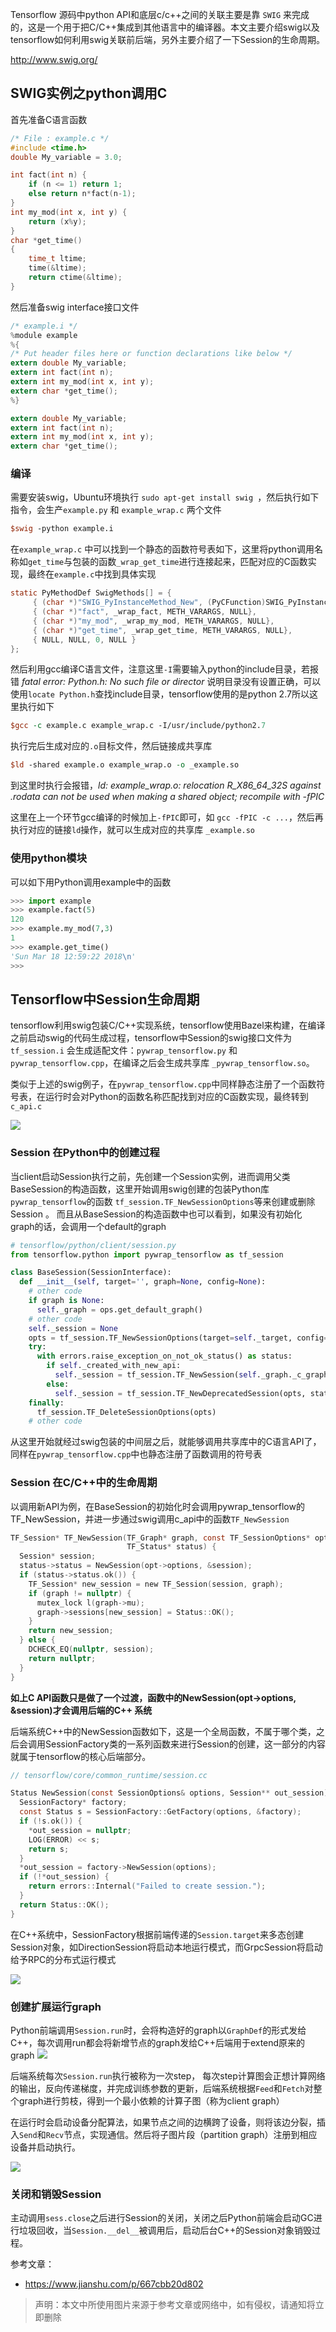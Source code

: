 Tensorflow 源码中python API和底层c/c++之间的关联主要是靠 `SWIG` 来完成的，这是一个用于把C/C++集成到其他语言中的编译器。本文主要介绍swig以及tensorflow如何利用swig关联前后端，另外主要介绍了一下Session的生命周期。

http://www.swig.org/


## SWIG实例之python调用C
首先准备C语言函数
```c++
/* File : example.c */
#include <time.h>
double My_variable = 3.0;

int fact(int n) {
    if (n <= 1) return 1;
    else return n*fact(n-1);
}
int my_mod(int x, int y) {
    return (x%y);
}
char *get_time()
{
    time_t ltime;
    time(&ltime);
    return ctime(&ltime);
}
```
然后准备swig interface接口文件
```c
/* example.i */
%module example
%{
/* Put header files here or function declarations like below */
extern double My_variable;
extern int fact(int n);
extern int my_mod(int x, int y);
extern char *get_time();
%}

extern double My_variable;
extern int fact(int n);
extern int my_mod(int x, int y);
extern char *get_time();
```
### 编译
需要安装swig，Ubuntu环境执行 `sudo apt-get install swig `，然后执行如下指令，会生产`example.py` 和 `example_wrap.c` 两个文件
```perl
$swig -python example.i
```
在`example_wrap.c` 中可以找到一个静态的函数符号表如下，这里将python调用名称如`get_time`与包装的函数`_wrap_get_time`进行连接起来，匹配对应的C函数实现，最终在`example.c`中找到具体实现
```c
static PyMethodDef SwigMethods[] = {
	 { (char *)"SWIG_PyInstanceMethod_New", (PyCFunction)SWIG_PyInstanceMethod_New, METH_O, NULL},
	 { (char *)"fact", _wrap_fact, METH_VARARGS, NULL},
	 { (char *)"my_mod", _wrap_my_mod, METH_VARARGS, NULL},
	 { (char *)"get_time", _wrap_get_time, METH_VARARGS, NULL},
	 { NULL, NULL, 0, NULL }
};
```

然后利用gcc编译C语言文件，注意这里`-I`需要输入python的include目录，若报错  _fatal error: Python.h: No such file or director_ 说明目录没有设置正确，可以使用`locate Python.h`查找include目录，tensorflow使用的是python 2.7所以这里执行如下
```perl
$gcc -c example.c example_wrap.c -I/usr/include/python2.7
```
执行完后生成对应的`.o`目标文件，然后链接成共享库
```perl
$ld -shared example.o example_wrap.o -o _example.so
```
到这里时执行会报错，_ld: example_wrap.o: relocation R_X86_64_32S against .rodata can not be used when making a shared object; recompile with -fPIC_

这里在上一个环节gcc编译的时候加上`-fPIC`即可，如 `gcc -fPIC -c ...`，然后再执行对应的链接`ld`操作，就可以生成对应的共享库 `_example.so`

### 使用python模块
可以如下用Python调用example中的函数
```python
>>> import example
>>> example.fact(5)
120
>>> example.my_mod(7,3)
1
>>> example.get_time()
'Sun Mar 18 12:59:22 2018\n'
>>>
```

## Tensorflow中Session生命周期
tensorflow利用swig包装C/C++实现系统，tensorflow使用Bazel来构建，在编译之前启动swig的代码生成过程，tensorflow中Session的swig接口文件为 `tf_session.i` 会生成适配文件：`pywrap_tensorflow.py` 和 `pywrap_tensorflow.cpp`，在编译之后会生成共享库 `_pywrap_tensorflow.so`。

类似于上述的swig例子，在`pywrap_tensorflow.cpp`中同样静态注册了一个函数符号表，在运行时会对Python的函数名称匹配找到对应的C函数实现，最终转到`c_api.c`

![](https://upload-images.jianshu.io/upload_images/2254249-6b09734b9eb93e83.png)

### Session 在Python中的创建过程
当client启动Session执行之前，先创建一个Session实例，进而调用父类BaseSession的构造函数，这里开始调用swig创建的包装Python库`pywrap_tensorflow`的函数
`tf_session.TF_NewSessionOptions`等来创建或删除Session 。 而且从BaseSession的构造函数中也可以看到，如果没有初始化graph的话，会调用一个default的graph
```python
# tensorflow/python/client/session.py
from tensorflow.python import pywrap_tensorflow as tf_session

class BaseSession(SessionInterface):
  def __init__(self, target='', graph=None, config=None):
    # other code
    if graph is None:
      self._graph = ops.get_default_graph()
    # other code
    self._session = None
    opts = tf_session.TF_NewSessionOptions(target=self._target, config=config)
    try:
      with errors.raise_exception_on_not_ok_status() as status:
        if self._created_with_new_api:
          self._session = tf_session.TF_NewSession(self._graph._c_graph, opts,
        else:
          self._session = tf_session.TF_NewDeprecatedSession(opts, status)
    finally:
      tf_session.TF_DeleteSessionOptions(opts)
    # other code
```
从这里开始就经过swig包装的中间层之后，就能够调用共享库中的C语言API了，同样在`pywrap_tensorflow.cpp`中也静态注册了函数调用的符号表

### Session 在C/C++中的生命周期
以调用新API为例，在BaseSession的初始化时会调用pywrap_tensorflow的TF_NewSession，并进一步通过swig调用c_api中的函数`TF_NewSession`
```c
TF_Session* TF_NewSession(TF_Graph* graph, const TF_SessionOptions* opt,
                          TF_Status* status) {
  Session* session;
  status->status = NewSession(opt->options, &session);
  if (status->status.ok()) {
    TF_Session* new_session = new TF_Session(session, graph);
    if (graph != nullptr) {
      mutex_lock l(graph->mu);
      graph->sessions[new_session] = Status::OK();
    }
    return new_session;
  } else {
    DCHECK_EQ(nullptr, session);
    return nullptr;
  }
}
```
__如上C API函数只是做了一个过渡，函数中的NewSession(opt->options, &session)才会调用后端的C++ 系统__

后端系统C++中的NewSession函数如下，这是一个全局函数，不属于哪个类，之后会调用SessionFactory类的一系列函数来进行Session的创建，这一部分的内容就属于tensorflow的核心后端部分。
```c
// tensorflow/core/common_runtime/session.cc

Status NewSession(const SessionOptions& options, Session** out_session) {
  SessionFactory* factory;
  const Status s = SessionFactory::GetFactory(options, &factory);
  if (!s.ok()) {
    *out_session = nullptr;
    LOG(ERROR) << s;
    return s;
  }
  *out_session = factory->NewSession(options);
  if (!*out_session) {
    return errors::Internal("Failed to create session.");
  }
  return Status::OK();
}
```
在C++系统中，SessionFactory根据前端传递的`Session.target`来多态创建Session对象，如DirectionSession将启动本地运行模式，而GrpcSession将启动给予RPC的分布式运行模式

![](https://upload-images.jianshu.io/upload_images/2254249-6f041f03334e53a1.png)

### 创建扩展运行graph
Python前端调用`Session.run`时，会将构造好的graph以`GraphDef`的形式发给C++，每次调用run都会将新增节点的graph发给C++后端用于extend原来的graph
![](https://upload-images.jianshu.io/upload_images/2254249-32a40ff3a1852e28.png)

后端系统每次`Session.run`执行被称为一次step， 每次step计算图会正想计算网络的输出，反向传递梯度，并完成训练参数的更新，后端系统根据`Feed`和`Fetch`对整个graph进行剪枝，得到一个最小依赖的计算子图（称为client graph）

在运行时会启动设备分配算法，如果节点之间的边横跨了设备，则将该边分裂，插入`Send`和`Recv`节点，实现通信。然后将子图片段（partition graph）注册到相应设备并启动执行。

![](https://upload-images.jianshu.io/upload_images/2254249-8e6f49ede17e91f8.png)

### 关闭和销毁Session
主动调用`sess.close`之后进行Session的关闭，关闭之后Python前端会启动GC进行垃圾回收，当`Session.__del__`被调用后，启动后台C++的Session对象销毁过程。

参考文章：
* https://www.jianshu.com/p/667cbb20d802

>声明：本文中所使用图片来源于参考文章或网络中，如有侵权，请通知将立即删除
